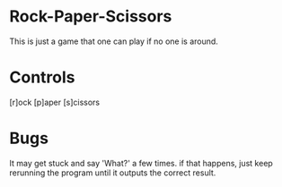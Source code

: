 # Rock-Paper-Scissors

This is just a game that one can play if no one is around.

# Controls

[r]ock
[p]aper
[s]cissors

# Bugs
It may get stuck and say 'What?' a few times. if that happens, just keep rerunning the program until it outputs the correct result.
